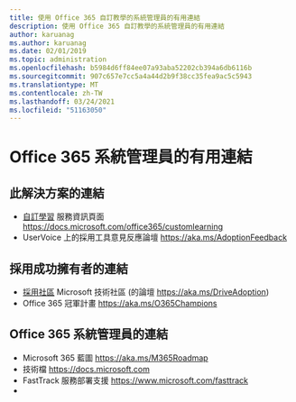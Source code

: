 ```yaml
---
title: 使用 Office 365 自訂教學的系統管理員的有用連結
description: 使用 Office 365 自訂教學的系統管理員的有用連結
author: karuanag
ms.author: karuanag
ms.date: 02/01/2019
ms.topic: administration
ms.openlocfilehash: b5984d6ff84ee07a93aba52202cb394a6db6116b
ms.sourcegitcommit: 907c657e7cc5a4a44d2b9f38cc35fea9ac5c5943
ms.translationtype: MT
ms.contentlocale: zh-TW
ms.lasthandoff: 03/24/2021
ms.locfileid: "51163050"
---
```

# <a name="helpful-links-for-office-365-administrators"></a>Office 365 系統管理員的有用連結

## <a name="links-for-this-solution"></a>此解決方案的連結

- [自訂學習](/office365/customlearning) 服務資訊頁面 https://docs.microsoft.com/office365/customlearning
- UserVoice 上的採用工具意見反應論壇 https://aka.ms/AdoptionFeedback 

## <a name="links-for-adoption-success-owners"></a>採用成功擁有者的連結
- [採用社區](https://aka.ms/DriveAdoption) Microsoft 技術社區 (的論壇 https://aka.ms/DriveAdoption)
- Office 365 冠軍計畫 https://aka.ms/O365Champions 

## <a name="links-for-office-365-administrators"></a>Office 365 系統管理員的連結
- Microsoft 365 藍圖 https://aka.ms/M365Roadmap
- 技術檔 https://docs.microsoft.com
- FastTrack 服務部署支援 https://www.microsoft.com/fasttrack
-